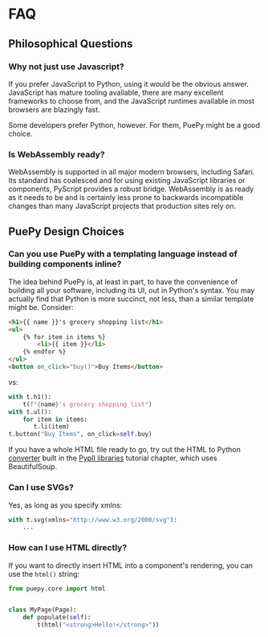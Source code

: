 # FAQ

## Philosophical Questions

### Why not just use Javascript?

If you prefer JavaScript to Python, using it would be the obvious answer. JavaScript has mature tooling available,
there are many excellent frameworks to choose from, and the JavaScript runtimes available in most browsers are
blazingly fast.

Some developers prefer Python, however. For them, PuePy might be a good choice.

### Is WebAssembly ready?

WebAssembly is supported in all major modern browsers, including Safari. Its standard has coalesced and for using
existing JavaScript libraries or components, PyScript provides a robust bridge. WebAssembly is as ready as it needs
to be and is certainly less prone to backwards incompatible changes than many JavaScript projects that production
sites rely on.

## PuePy Design Choices

### Can you use PuePy with a templating language instead of building components inline?

The idea behind PuePy is, at least in part, to have the convenience of building all your software, including its UI,
out in Python's syntax. You may actually find that Python is more succinct, not less, than a similar template might be.
Consider:

```html
<h1>{{ name }}'s grocery shopping list</h1>
<ul>
    {% for item in items %}
        <li>{{ item }}</li>
    {% endfor %}
</ul>
<button on_click="buy()">Buy Items</button>
```

vs:

```Python
with t.h1():
    t(f"{name}'s grocery shopping list")
with t.ul():
    for item in items:
       t.li(item)
t.button("Buy Items", on_click=self.buy)
```

If you have a whole HTML file ready to go, try out the HTML to
Python [converter](https://kkinder.pyscriptapps.com/puepy-tutorial/latest/tutorial/08_libraries/index.html) built in
the [PypII libraries](PyPI-Libraries.md) tutorial chapter, which uses BeautifulSoup.

### Can I use SVGs?

Yes, as long as you specify xmlns:

```Python
with t.svg(xmlns="http://www.w3.org/2000/svg"):
    ...
```

### How can I use HTML directly?

If you want to directly insert HTML into a component's rendering, you can use the `html()` string:

```Python
from puepy.core import html


class MyPage(Page):
    def populate(self):
        t(html("<strong>Hello!</strong>"))
```